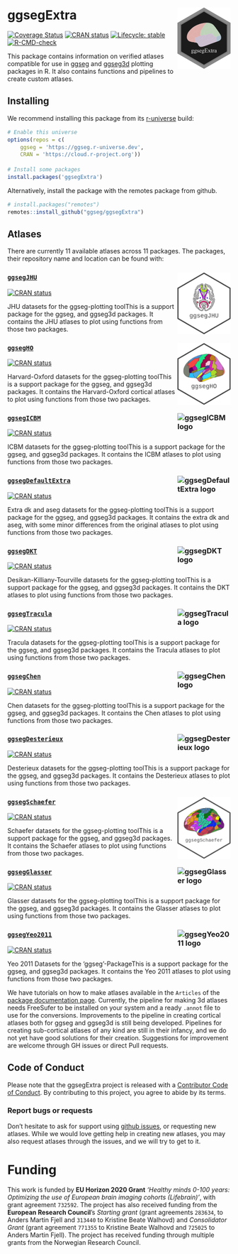 
<!-- README.md is generated from README.Rmd. Please edit that file -->

# ggsegExtra <img src="man/figures/logo.png" align="right" alt="" width="120" />

<!-- badges: start -->

[![Coverage
Status](https://codecov.io/gh/ggseg/ggsegExtra/branch/master/graph/badge.svg)](https://codecov.io/gh/ggseg/ggsegExtra)
[![CRAN
status](https://www.r-pkg.org/badges/version/ggsegExtra)](https://CRAN.R-project.org/package=ggsegExtra)
[![Lifecycle:
stable](https://img.shields.io/badge/lifecycle-stable-brightgreen.svg)](https://www.tidyverse.org/lifecycle/#stable)
[![R-CMD-check](https://github.com/LCBC-UiO/ggsegExtra/workflows/R-CMD-check/badge.svg)](https://github.com/LCBC-UiO/ggsegExtra/actions)
<!-- badges: end -->

This package contains information on verified atlases compatible for use
in [ggseg](https://ggseg.github.io/ggseg) and
[ggseg3d](https://ggseg.github.io/ggseg3d) plotting packages in R. It
also contains functions and pipelines to create custom atlases.

## Installing

We recommend installing this package from its
[r-universe](https://ggseg.r-universe.dev/ui#builds) build:

``` r
# Enable this universe
options(repos = c(
    ggseg = 'https://ggseg.r-universe.dev',
    CRAN = 'https://cloud.r-project.org'))

# Install some packages
install.packages('ggsegExtra')
```

Alternatively, install the package with the remotes package from github.

``` r
# install.packages("remotes")
remotes::install_github("ggseg/ggsegExtra")
```

## Atlases

There are currently 11 available atlases across 11 packages. The
packages, their repository name and location can be found with:

### [`ggsegJHU`](https://github.com/ggseg/ggsegJHU)<img src="https://github.com/ggseg/ggsegJHU/raw/HEAD/man/figures/logo.png" align="right" alt="ggsegJHU logo" width="120" />

[![CRAN
status](https://www.r-pkg.org/badges/version/ggsegJHU)](https://CRAN.R-project.org/package=ggsegJHU)

JHU datasets for the ggseg-plotting toolThis is a support package for
the ggseg, and ggseg3d packages. It contains the JHU atlases to plot
using functions from those two packages.

### [`ggsegHO`](https://github.com/ggseg/ggsegHO)<img src="https://github.com/ggseg/ggsegHO/raw/HEAD/man/figures/logo.png" align="right" alt="ggsegHO logo" width="120" />

[![CRAN
status](https://www.r-pkg.org/badges/version/ggsegHO)](https://CRAN.R-project.org/package=ggsegHO)

Harvard-Oxford datasets for the ggseg-plotting toolThis is a support
package for the ggseg, and ggseg3d packages. It contains the
Harvard-Oxford cortical atlases to plot using functions from those two
packages.

### [`ggsegICBM`](https://github.com/ggseg/ggsegICBM)<img src="https://github.com/ggseg/ggsegICBM/raw/HEAD/man/figures/logo.png" align="right" alt="ggsegICBM logo" width="120" />

[![CRAN
status](https://www.r-pkg.org/badges/version/ggsegICBM)](https://CRAN.R-project.org/package=ggsegICBM)

ICBM datasets for the ggseg-plotting toolThis is a support package for
the ggseg, and ggseg3d packages. It contains the ICBM atlases to plot
using functions from those two packages.

### [`ggsegDefaultExtra`](https://github.com/ggseg/ggsegDefaultExtra)<img src="https://github.com/ggseg/ggsegDefaultExtra/raw/HEAD/man/figures/logo.png" align="right" alt="ggsegDefaultExtra logo" width="120" />

[![CRAN
status](https://www.r-pkg.org/badges/version/ggsegDefaultExtra)](https://CRAN.R-project.org/package=ggsegDefaultExtra)

Extra dk and aseg datasets for the ggseg-plotting toolThis is a support
package for the ggseg, and ggseg3d packages. It contains the extra dk
and aseg, with some minor differences from the original atlases to plot
using functions from those two packages.

### [`ggsegDKT`](https://github.com/ggseg/ggsegDKT)<img src="https://github.com/ggseg/ggsegDKT/raw/HEAD/man/figures/logo.png" align="right" alt="ggsegDKT logo" width="120" />

[![CRAN
status](https://www.r-pkg.org/badges/version/ggsegDKT)](https://CRAN.R-project.org/package=ggsegDKT)

Desikan-Killiany-Tourville datasets for the ggseg-plotting toolThis is a
support package for the ggseg, and ggseg3d packages. It contains the DKT
atlases to plot using functions from those two packages.

### [`ggsegTracula`](https://github.com/ggseg/ggsegTracula)<img src="https://github.com/ggseg/ggsegTracula/raw/HEAD/man/figures/logo.png" align="right" alt="ggsegTracula logo" width="120" />

[![CRAN
status](https://www.r-pkg.org/badges/version/ggsegTracula)](https://CRAN.R-project.org/package=ggsegTracula)

Tracula datasets for the ggseg-plotting toolThis is a support package
for the ggseg, and ggseg3d packages. It contains the Tracula atlases to
plot using functions from those two packages.

### [`ggsegChen`](https://github.com/ggseg/ggsegChen)<img src="https://github.com/ggseg/ggsegChen/raw/HEAD/man/figures/logo.png" align="right" alt="ggsegChen logo" width="120" />

[![CRAN
status](https://www.r-pkg.org/badges/version/ggsegChen)](https://CRAN.R-project.org/package=ggsegChen)

Chen datasets for the ggseg-plotting toolThis is a support package for
the ggseg, and ggseg3d packages. It contains the Chen atlases to plot
using functions from those two packages.

### [`ggsegDesterieux`](https://github.com/ggseg/ggsegDesterieux)<img src="https://github.com/ggseg/ggsegDesterieux/raw/HEAD/man/figures/logo.png" align="right" alt="ggsegDesterieux logo" width="120" />

[![CRAN
status](https://www.r-pkg.org/badges/version/ggsegDesterieux)](https://CRAN.R-project.org/package=ggsegDesterieux)

Desterieux datasets for the ggseg-plotting toolThis is a support package
for the ggseg, and ggseg3d packages. It contains the Desterieux atlases
to plot using functions from those two packages.

### [`ggsegSchaefer`](https://github.com/ggseg/ggsegSchaefer)<img src="https://github.com/ggseg/ggsegSchaefer/raw/HEAD/man/figures/logo.png" align="right" alt="ggsegSchaefer logo" width="120" />

[![CRAN
status](https://www.r-pkg.org/badges/version/ggsegSchaefer)](https://CRAN.R-project.org/package=ggsegSchaefer)

Schaefer datasets for the ggseg-plotting toolThis is a support package
for the ggseg, and ggseg3d packages. It contains the Schaefer atlases to
plot using functions from those two packages.

### [`ggsegGlasser`](https://github.com/ggseg/ggsegGlasser)<img src="https://github.com/ggseg/ggsegGlasser/raw/HEAD/man/figures/logo.png" align="right" alt="ggsegGlasser logo" width="120" />

[![CRAN
status](https://www.r-pkg.org/badges/version/ggsegGlasser)](https://CRAN.R-project.org/package=ggsegGlasser)

Glasser datasets for the ggseg-plotting toolThis is a support package
for the ggseg, and ggseg3d packages. It contains the Glasser atlases to
plot using functions from those two packages.

### [`ggsegYeo2011`](https://github.com/ggseg/ggsegYeo2011)<img src="https://github.com/ggseg/ggsegYeo2011/raw/HEAD/man/figures/logo.png" align="right" alt="ggsegYeo2011 logo" width="120" />

[![CRAN
status](https://www.r-pkg.org/badges/version/ggsegYeo2011)](https://CRAN.R-project.org/package=ggsegYeo2011)

Yeo 2011 Datasets for the ‘ggseg’-PackageThis is a support package for
the ggseg, and ggseg3d packages. It contains the Yeo 2011 atlases to
plot using functions from those two packages.

We have tutorials on how to make atlases available in the `Articles` of
the [package documentation page](https://ggseg.github.io/ggsegExtra/).
Currently, the pipeline for making 3d atlases needs FreeSufer to be
installed on your system and a ready `.annot` file to use for the
conversions. Improvements to the pipeline in creating cortical atlases
both for ggseg and ggseg3d is still being developed. Pipelines for
creating sub-cortical atlases of any kind are still in their infancy,
and we do not yet have good solutions for their creation. Suggestions
for improvement are welcome through GH issues or direct Pull requests.

## Code of Conduct

Please note that the ggsegExtra project is released with a [Contributor
Code of
Conduct](https://www.contributor-covenant.org/version/1/0/0/code-of-conduct.html).
By contributing to this project, you agree to abide by its terms.

### Report bugs or requests

Don’t hesitate to ask for support using [github
issues](https://github.com/ggseg/ggsegExtra/issues), or requesting new
atlases. While we would love getting help in creating new atlases, you
may also request atlases through the issues, and we will try to get to
it.

# Funding

This work is funded by **EU Horizon 2020 Grant** *‘Healthy minds 0-100
years: Optimizing the use of European brain imaging cohorts
(Lifebrain)’*, with grant agreement `732592`. The project has also
received funding from the **European Research Council**’s *Starting
grant* (grant agreements `283634`, to Anders Martin Fjell and `313440`
to Kristine Beate Walhovd) and *Consolidator Grant* (grant agreement
`771355` to Kristine Beate Walhovd and `725025` to Anders Martin Fjell).
The project has received funding through multiple grants from the
Norwegian Research Council.
